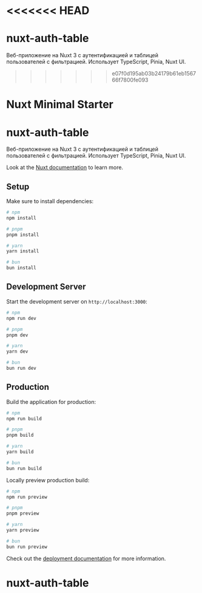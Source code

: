 <<<<<<< HEAD
=======
# nuxt-auth-table
Веб-приложение на Nuxt 3 с аутентификацией и таблицей пользователей с фильтрацией. Использует TypeScript, Pinia, Nuxt UI.

>>>>>>> e07f0d195ab03b24179b61eb156766f7800fe093
# Nuxt Minimal Starter
# nuxt-auth-table
Веб-приложение на Nuxt 3 с аутентификацией и таблицей пользователей с фильтрацией. Использует TypeScript, Pinia, Nuxt UI.

Look at the [Nuxt documentation](https://nuxt.com/docs/getting-started/introduction) to learn more.

## Setup

Make sure to install dependencies:

```bash
# npm
npm install

# pnpm
pnpm install

# yarn
yarn install

# bun
bun install
```

## Development Server

Start the development server on `http://localhost:3000`:

```bash
# npm
npm run dev

# pnpm
pnpm dev

# yarn
yarn dev

# bun
bun run dev
```

## Production

Build the application for production:

```bash
# npm
npm run build

# pnpm
pnpm build

# yarn
yarn build

# bun
bun run build
```

Locally preview production build:

```bash
# npm
npm run preview

# pnpm
pnpm preview

# yarn
yarn preview

# bun
bun run preview
```

Check out the [deployment documentation](https://nuxt.com/docs/getting-started/deployment) for more information.
# nuxt-auth-table
